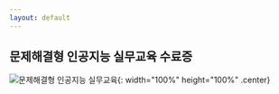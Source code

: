 ```yaml
---
layout: default
---
```


## 문제해결형 인공지능 실무교육 수료증

![문제해결형 인공지능 실무교육](/post/img/수료증문제해결형인공지능실무교육.png){: width="100%" height="100%" .center}